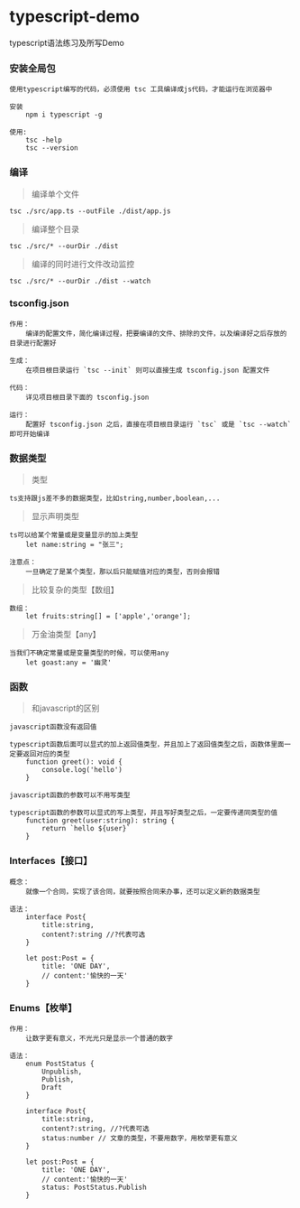 # typescript-demo
typescript语法练习及所写Demo

### 安装全局包

```
使用typescript编写的代码，必须使用 tsc 工具编译成js代码，才能运行在浏览器中

安装
	npm i typescript -g

使用:
	tsc -help
	tsc --version
```

### 编译

> 编译单个文件

```
tsc ./src/app.ts --outFile ./dist/app.js
```

> 编译整个目录

```
tsc ./src/* --ourDir ./dist
```

> 编译的同时进行文件改动监控

```
tsc ./src/* --ourDir ./dist --watch
```

### tsconfig.json

```
作用：
	编译的配置文件，简化编译过程，把要编译的文件、排除的文件，以及编译好之后存放的目录进行配置好
	
生成：
	在项目根目录运行 `tsc --init` 则可以直接生成 tsconfig.json 配置文件
	
代码：
	详见项目根目录下面的 tsconfig.json
	
运行：
	配置好 tsconfig.json 之后，直接在项目根目录运行 `tsc` 或是 `tsc --watch` 即可开始编译
```

### 数据类型

> 类型

```
ts支持跟js差不多的数据类型，比如string,number,boolean,...
```

> 显示声明类型

```
ts可以给某个常量或是变量显示的加上类型
	let name:string = "张三";

注意点：
	一旦确定了是某个类型，那以后只能赋值对应的类型，否则会报错
```

> 比较复杂的类型【数组】

```
数组：
	let fruits:string[] = ['apple','orange'];
```

> 万金油类型【any】

```
当我们不确定常量或是变量类型的时候，可以使用any
	let goast:any = '幽灵'
```

### 函数

> 和javascript的区别

```
javascript函数没有返回值

typescript函数后面可以显式的加上返回值类型，并且加上了返回值类型之后，函数体里面一定要返回对应的类型
	function greet(): void {
		console.log('hello')
	}
	
javascript函数的参数可以不用写类型

typescript函数的参数可以显式的写上类型，并且写好类型之后，一定要传递同类型的值
	function greet(user:string): string {
		return `hello ${user}`
	}
```

### Interfaces【接口】

```
概念：
	就像一个合同，实现了该合同，就要按照合同来办事，还可以定义新的数据类型

语法：
    interface Post{
        title:string,
        content?:string //?代表可选
    }

    let post:Post = {
        title: 'ONE DAY',
        // content:'愉快的一天'
    }
```

### Enums【枚举】

```
作用：
	让数字更有意义，不光光只是显示一个普通的数字
	
语法：
	enum PostStatus {
        Unpublish,
        Publish,
        Draft
    }
    
    interface Post{
        title:string,
        content?:string, //?代表可选
        status:number // 文章的类型，不要用数字，用枚举更有意义
    }

    let post:Post = {
        title: 'ONE DAY',
        // content:'愉快的一天'
        status: PostStatus.Publish
    }
```

